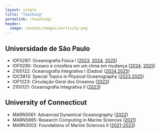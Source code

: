 ```yaml
---
layout: single
title: "Teaching"
permalink: /teaching/
header:
  image: /assets/images/vorticity.png
---
```



## Universidade de São Paulo

- IOF0287: Oceanografia Física I ([2023][1a], [2024][1b], [2025][1c])
- IOF0290: Oceano e criosfera em um clima em mudança ([2024][2a], [2025][2b])
- 2100122: Oceanografia Integrativa I (Dados) ([2024][3a],[2025][3b])
- IOC5813: Special Topics in Physical Oceanography ([2023][5a],[2025][5b])
- IOF1223: Circulação Geral dos Oceanos ([2023][6])
- 2100121: Oceanografia Integrativa II ([2023][7])


[1a]: https://edisciplinas.usp.br/course/view.php?id=106133
[1b]: https://edisciplinas.usp.br/course/view.php?id=118137 
[1c]: https://edisciplinas.usp.br/course/view.php?id=127613
[2a]: https://edisciplinas.usp.br/enrol/index.php?id=118380
[2b]: https://edisciplinas.usp.br/#disciplinas9580 
[3a]: https://classroom.google.com/u/0/c/NjU1NTg1MDg3OTU5?hl=pt-BR
[3b]: https://classroom.google.com/c/Njg4ODQ1MDk1ODA0
[5a]: https://portalservicos.usp.br/janus/componente/disciplinasOferecidasInicial.jsf?action=3&sgldis=IOC5813&idioma=en
[5b]: https://edisciplinas.usp.br/course/view.php?id=130665
[6]: https://edisciplinas.usp.br/course/view.php?id=114781
[7]: https://edisciplinas.usp.br/course/view.php?id=112233&section=0


## University of Connecticut

- MARN5061: Advanced Dynamical Oceanography ([2022](https://github.com/cesar-rocha/MARN-5061))
- MARN5895: Research Computing in Marine Sciences ([2021](https://github.com/MARN-5895/Website))
- MARN3002: Foundations of Marine Sciences II ([2021-2023][3002-1])

[3002-1]: https://github.com/cesar-rocha/MARN3002-Physics/blob/main/README.md
